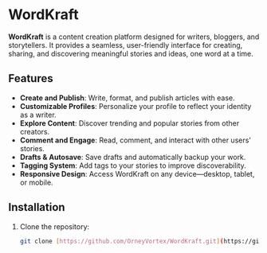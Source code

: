 # WordKraft

**WordKraft** is a content creation platform designed for writers, bloggers, and storytellers. It provides a seamless, user-friendly interface for creating, sharing, and discovering meaningful stories and ideas, one word at a time.

## Features

- **Create and Publish**: Write, format, and publish articles with ease.
- **Customizable Profiles**: Personalize your profile to reflect your identity as a writer.
- **Explore Content**: Discover trending and popular stories from other creators.
- **Comment and Engage**: Read, comment, and interact with other users' stories.
- **Drafts & Autosave**: Save drafts and automatically backup your work.
- **Tagging System**: Add tags to your stories to improve discoverability.
- **Responsive Design**: Access WordKraft on any device—desktop, tablet, or mobile.
  
## Installation

1. Clone the repository:

   ```bash
   git clone [https://github.com/OrneyVortex/WordKraft.git](https://github.com/OrneyVortex/WordKraft.git)
